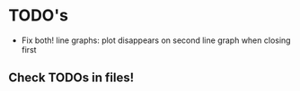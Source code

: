 
# TODO's

- Fix both! line graphs: plot disappears on second line graph when closing first

## Check TODOs in files!
